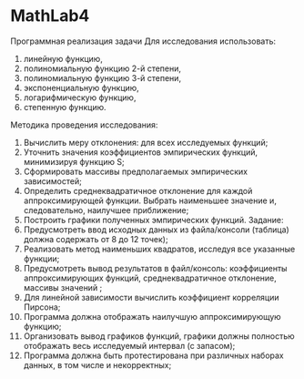 # MathLab4
Программная реализация задачи
Для исследования использовать: 
1. линейную функцию,
2. полиномиальную функцию 2-й степени,
3. полиномиальную функцию 3-й степени,
4. экспоненциальную функцию,
5. логарифмическую функцию,
6. степенную функцию.

Методика проведения исследования:
1. Вычислить меру отклонения:  для всех исследуемых функций;
2. Уточнить значения коэффициентов эмпирических функций,
минимизируя функцию S;
3. Сформировать массивы предполагаемых эмпирических 
зависимостей;
4. Определить среднеквадратичное отклонение для каждой 
аппроксимирующей функции. Выбрать наименьшее значение и, 
следовательно, наилучшее приближение; 
5. Построить графики полученных эмпирических функций.
Задание:
1. Предусмотреть ввод исходных данных из файла/консоли (таблица) должна содержать от 8 до 12 точек);
2. Реализовать метод наименьших квадратов, исследуя все указанные 
функции;
3. Предусмотреть вывод результатов в файл/консоль: коэффициенты 
аппроксимирующих функций, среднеквадратичное отклонение, 
массивы значений ;
4. Для линейной зависимости вычислить коэффициент корреляции 
Пирсона;
5. Программа должна отображать наилучшую аппроксимирующую 
функцию;
6. Организовать вывод графиков функций, графики должны
полностью отображать весь исследуемый интервал (с запасом);
7. Программа должна быть протестирована при различных наборах 
данных, в том числе и некорректных;
